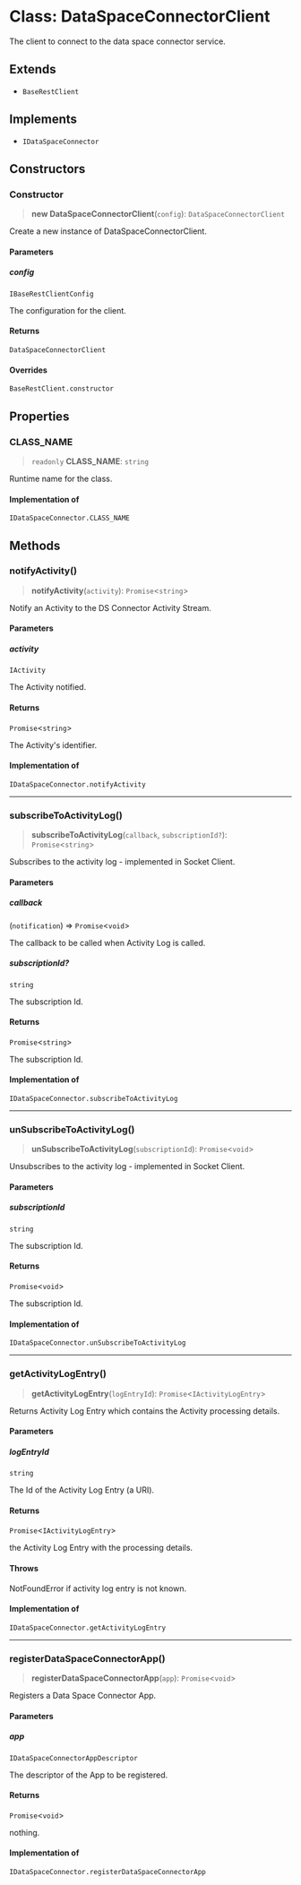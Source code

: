# Class: DataSpaceConnectorClient

The client to connect to the data space connector service.

## Extends

- `BaseRestClient`

## Implements

- `IDataSpaceConnector`

## Constructors

### Constructor

> **new DataSpaceConnectorClient**(`config`): `DataSpaceConnectorClient`

Create a new instance of DataSpaceConnectorClient.

#### Parameters

##### config

`IBaseRestClientConfig`

The configuration for the client.

#### Returns

`DataSpaceConnectorClient`

#### Overrides

`BaseRestClient.constructor`

## Properties

### CLASS\_NAME

> `readonly` **CLASS\_NAME**: `string`

Runtime name for the class.

#### Implementation of

`IDataSpaceConnector.CLASS_NAME`

## Methods

### notifyActivity()

> **notifyActivity**(`activity`): `Promise`\<`string`\>

Notify an Activity to the DS Connector Activity Stream.

#### Parameters

##### activity

`IActivity`

The Activity notified.

#### Returns

`Promise`\<`string`\>

The Activity's identifier.

#### Implementation of

`IDataSpaceConnector.notifyActivity`

***

### subscribeToActivityLog()

> **subscribeToActivityLog**(`callback`, `subscriptionId?`): `Promise`\<`string`\>

Subscribes to the activity log - implemented in Socket Client.

#### Parameters

##### callback

(`notification`) => `Promise`\<`void`\>

The callback to be called when Activity Log is called.

##### subscriptionId?

`string`

The subscription Id.

#### Returns

`Promise`\<`string`\>

The subscription Id.

#### Implementation of

`IDataSpaceConnector.subscribeToActivityLog`

***

### unSubscribeToActivityLog()

> **unSubscribeToActivityLog**(`subscriptionId`): `Promise`\<`void`\>

Unsubscribes to the activity log - implemented in Socket Client.

#### Parameters

##### subscriptionId

`string`

The subscription Id.

#### Returns

`Promise`\<`void`\>

The subscription Id.

#### Implementation of

`IDataSpaceConnector.unSubscribeToActivityLog`

***

### getActivityLogEntry()

> **getActivityLogEntry**(`logEntryId`): `Promise`\<`IActivityLogEntry`\>

Returns Activity Log Entry which contains the Activity processing details.

#### Parameters

##### logEntryId

`string`

The Id of the Activity Log Entry (a URI).

#### Returns

`Promise`\<`IActivityLogEntry`\>

the Activity Log Entry with the processing details.

#### Throws

NotFoundError if activity log entry is not known.

#### Implementation of

`IDataSpaceConnector.getActivityLogEntry`

***

### registerDataSpaceConnectorApp()

> **registerDataSpaceConnectorApp**(`app`): `Promise`\<`void`\>

Registers a Data Space Connector App.

#### Parameters

##### app

`IDataSpaceConnectorAppDescriptor`

The descriptor of the App to be registered.

#### Returns

`Promise`\<`void`\>

nothing.

#### Implementation of

`IDataSpaceConnector.registerDataSpaceConnectorApp`
